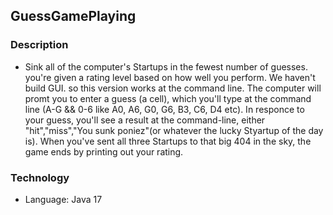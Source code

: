 ## GuessGamePlaying
### Description
* Sink all of the computer's Startups in the fewest number of guesses. you're given a rating level based on how well you perform. We haven't build GUI. so this version works at the command line. The computer will promt you to enter a guess (a cell), which you'll type at the command line (A-G && 0-6  like A0, A6, G0, G6, B3, C6, D4 etc). In responce to your guess, you'll see a result at the command-line, either "hit","miss","You sunk poniez"(or whatever the lucky Styartup of the day is). When you've sent all three Startups to that big 404 in the sky, the game ends by printing out your rating.

### Technology
* Language: Java 17
